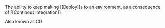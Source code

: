 The ability to keep making [[Deploy]]s to an environment, as a consequence of [[Continous Integration]]

Also known as CD